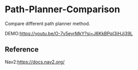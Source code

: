 # Path-Planner-Comparison
Compare different path planner method.

DEMO:https://youtu.be/O-7v5eyrMkY?si=J6KkBPqI3iHJj39L

## Reference
Nav2:https://docs.nav2.org/
